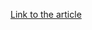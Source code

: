 [Link to the article](https://thehackernews.com/2025/04/sentinelone-uncovers-chinese-espionage.html)
